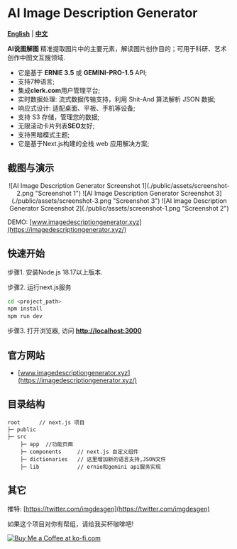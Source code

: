 AI Image Description Generator
================

**[English](./README.md)** | **[中文](./README_zh.md)**

**AI说图解图** 精准提取图片中的主要元素，解读图片创作目的；可用于科研、艺术创作中图文互搜领域.  

* 它是基于 **ERNIE 3.5** 或 **GEMINI-PRO-1.5** API;
* 支持7种语言;
* 集成**clerk.com**用户管理平台;
* 实时数据处理: 流式数据传输支持，利用 Shit-And 算法解析 JSON 数据;
* 响应式设计: 适配桌面、平板、手机等设备;
* 支持 S3 存储，管理您的数据;
* 无限滚动卡片列表**SEO**友好;
* 支持黑暗模式主题;
* 它是基于Next.js构建的全栈 web 应用解决方案;

截图与演示
----------------

<div align=center>
![AI Image Description Generator Screenshot 1](./public/assets/screenshot-2.png "Screenshot 1")
![AI Image Description Generator Screenshot 3](./public/assets/screenshot-3.png "Screenshot 3")
![AI Image Description Generator Screenshot 2](./public/assets/screenshot-1.png "Screenshot 2")
</div>

DEMO: [www.imagedescriptiongenerator.xyz](https://imagedescriptiongenerator.xyz/)

快速开始
----------------

步骤1. 安装Node.js 18.17以上版本.  
  
步骤2. 运行next.js服务

```sh
cd <project_path>
npm install
npm run dev
```

步骤3. 打开浏览器, 访问 **<http://localhost:3000>**

官方网站
----------------

* [www.imagedescriptiongenerator.xyz](https://imagedescriptiongenerator.xyz/)

目录结构
----------------

```text
root      // next.js 项目
├─ public   
├─ src
	├─ app  //功能页面
    ├─ components     // next.js 自定义组件
    ├─ dictionaries   // 这里增加新的语言支持,JSON文件
    ├─ lib            // ernie和gemini api服务实现 
```

其它
----------------

推特: [https://twitter.com/imgdesgen](https://twitter.com/imgdesgen)

如果这个项目对你有帮组，请给我买杯咖啡吧!

<a href='https://ko-fi.com/Q5Q1WDG36' target='_blank'><img height='36' style='border:0px;height:36px;' src='https://storage.ko-fi.com/cdn/kofi1.png?v=3' border='0' alt='Buy Me a Coffee at ko-fi.com' /></a>

